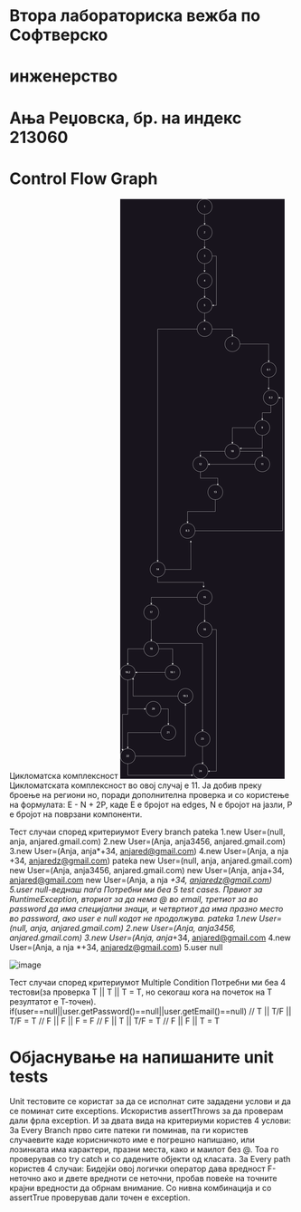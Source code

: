 # Втора лабораториска вежба по Софтверско
# инженерство
# Ања Реџовска, бр. на индекс 213060
# Control Flow Graph



Цикломатска комплексност
![Alt Text](./SILab2.drawio.png)
Цикломатската комплексност во овој случај е 11. Ја добив преку броење на региони но, поради дополнителна проверка и со користење на формулата: E - N + 2P, каде E е бројот на edges, N е бројот на јазли, P е бројот на поврзани компоненти.

Тест случаи според критериумот Every branch
pateka 1.new User=(null, anja, anjared.gmail.com) 2.new User=(Anja, anja3456, anjared.gmail.com) 3.new User=(Anja, anja*+34, anjared@gmail.com) 4.new User=(Anja, a nja +34, anjaredz@gmail.com) pateka new User=(null, anja, anjared.gmail.com) new User=(Anja, anja3456, anjared.gmail.com) new User=(Anja, anja+34, anjared@gmail.com new User=(Anja, a nja *+34, anjaredz@gmail.com) 5.user null-веднаш паѓа
Потребни ми беа 5 test cases. Првиот за RuntimeException, вториот за да нема @ во email, третиот за во password да има специјални знаци, и четвртиот да има празно место во password, ако user e null кодот не продолжува.
pateka	1.new User=(null, anja, anjared.gmail.com)	2.new User=(Anja, anja3456, anjared.gmail.com) 	3.new User=(Anja, anja*+34, anjared@gmail.com	4.new User=(Anja, a nja *+34, anjaredz@gmail.com)	5.user null
							
![image](https://github.com/anjaredzovska/SI_2023_lab2_213060/assets/108877884/deca8f00-cdb3-423a-95fd-0b7d862758cc)


Тест случаи според критериумот Multiple Condition
Потребни ми беа 4 тестови(за проверка Т || T || T = T, но секогаш кога на почеток на Т резултатот е Т-точен). if(user==null||user.getPassword()==null||user.getEmail()==null) 
// T || T/F || T/F = T
    // F || F || F = F
    // F || T || T/F = T
    // F || F || T = T
# Објаснување на напишаните unit tests
Unit тестовите се користат за да се исполнат сите зададени услови и да се поминат сите exceptions. Искористив assertThrows за да проверам дали фрла exception. И за двата вида на критериуми користев 4 услови:
За Every Branch прво сите патеки ги поминав, па ги користев случаевите каде корисничкото име е погрешно напишано, или лозинката има карактери, празни места, како и маилот без @. Тоа го проверував со try catch и со дадените објекти од класата.
За Every path користев 4 случаи: Бидејќи овој логички оператор дава вредност F-неточно ако и двете вредноти се неточни, пробав повеќе на точните крајни вредности да обрнам внимание. Со нивна комбинација и со assertTrue проверував дали точен е exception.
